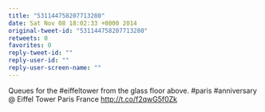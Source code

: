 ```yaml
---
title: "531144758207713280"
date: Sat Nov 08 18:02:33 +0000 2014
original-tweet-id: "531144758207713280"
retweets: 0
favorites: 0
reply-tweet-id: ""
reply-user-id: ""
reply-user-screen-name: ""
---
```

Queues for the #eiffeltower from the glass floor above. #paris #anniversary @ Eiffel Tower Paris France http://t.co/f2qwG5f0Zk
